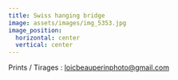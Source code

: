 ```yaml
---
title: Swiss hanging bridge
image: assets/images/img_5353.jpg
image_position:
  horizontal: center
  vertical: center
---
```

Prints / Tirages : loicbeauperinphoto@gmail.com
